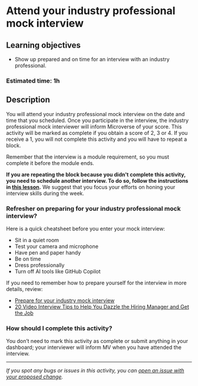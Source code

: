 # Attend your industry professional mock interview

## Learning objectives

- Show up prepared and on time for an interview with an industry professional.

### **Estimated time**: 1h

## Description

You will attend your industry professional mock interview on the date and time that you scheduled. Once you participate in the interview, the industry professional mock interviewer will inform Microverse of your score. This activity will be marked as complete if you obtain a score of 2, 3 or 4.  If you receive a 1, you will not complete this activity and you will have to repeat a block. 

Remember that the interview is a module requirement, so you must complete it before the module ends.

**If you are repeating the block because you didn't complete this activity, you need to schedule another interview. To do so, follow the instructions in [this lesson](https://github.com/microverseinc/curriculum-professional-skills/blob/main/mock-interviews/JSR-schedule-your-industry-professional-mock-interview-v3.md).** We suggest that you focus your efforts on honing your interview skills during the week.

### Refresher on preparing for your industry professional mock interview?

Here is a quick cheatsheet before you enter your mock interview:
- Sit in a quiet room
- Test your camera and microphone
- Have pen and paper handy
- Be on time
- Dress professionally
- Turn off AI tools like GitHub Copilot

If you need to remember how to prepare yourself for the interview in more details, review:

- [Prepare for your industry mock interview](https://github.com/microverseinc/curriculum-professional-skills/blob/main/mock-interviews/prepare-for-your-industry-professional-mock-interview.md)
- [20 Video Interview Tips to Help You Dazzle the Hiring Manager and Get the Job
](https://www.themuse.com/advice/video-interview-tips)

### How should I complete this activity?

You don’t need to mark this activity as complete or submit anything in your dashboard; your interviewer will inform MV when you have attended the interview.

------
_If you spot any bugs or issues in this activity, you can [open an issue with your proposed change](https://github.com/microverseinc/curriculum-transversal-skills/blob/main/git-github/articles/open_issue.md)._
